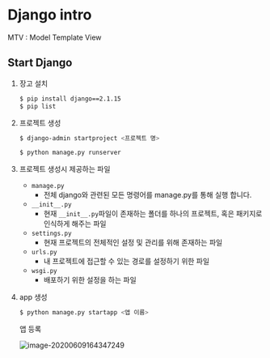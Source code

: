 # Django intro

MTV : Model Template View

## Start Django

1. 장고 설치

   ```bash
   $ pip install django==2.1.15
   $ pip list
   ```

2. 프로젝트 생성

   ```bash
   $ django-admin startproject <프로젝트 명>
   ```

   ```bash
   $ python manage.py runserver
   ```

3. 프로젝트 생성시 제공하는 파일

   - `manage.py`
     - 전체 django와 관련된 모든 명령어를 manage.py를 통해 실행 합니다.
   - `__init__.py`
     - 현재 `__init__.py`파일이 존재하는 폴더를 하나의 프로젝트, 혹은 패키지로 인식하게 해주는 파일
   - `settings.py`
     - 현재 프로젝트의 전체적인 설정 및 관리를 위해 존재하는 파일
   - `urls.py`
     - 내 프로젝트에 접근할 수 있는 경로를 설정하기 위한 파일
   - `wsgi.py`
     - 배포하기 위한 설정을 하는 파일

4. app 생성

   ```bash
   $ python manage.py startapp <앱 이름>
   ```

   앱 등록

   ![image-20200609164347249](C:\Users\student\AppData\Roaming\Typora\typora-user-images\image-20200609164347249.png)

   